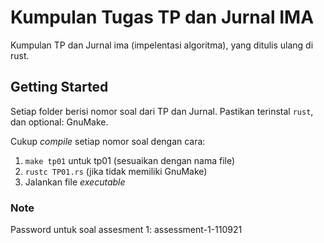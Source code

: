 # Kumpulan Tugas TP dan Jurnal IMA

Kumpulan TP dan Jurnal ima (impelentasi algoritma), yang ditulis ulang di rust.


## Getting Started

Setiap folder berisi nomor soal dari TP dan Jurnal. Pastikan terinstal `rust`, dan optional: GnuMake.

Cukup <i>compile</i> setiap nomor soal dengan cara:
1. `make tp01` untuk tp01 (sesuaikan dengan nama file)
2. `rustc TP01.rs` (jika tidak memiliki GnuMake)
3. Jalankan file <i>executable</i>

### Note

Password untuk soal assesment 1: assessment-1-110921
